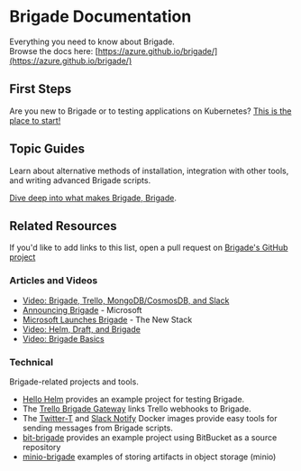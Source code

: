 # Brigade Documentation

Everything you need to know about Brigade.  
Browse the docs here: [https://azure.github.io/brigade/](https://azure.github.io/brigade/)

## First Steps

Are you new to Brigade or to testing applications on Kubernetes? [This is the place to start!](intro/index.md)

## Topic Guides

Learn about alternative methods of installation, integration with other tools, and
writing advanced Brigade scripts.

[Dive deep into what makes Brigade, Brigade](topics/index.md).

## Related Resources

If you'd like to add links to this list, open a pull request on 
[Brigade's GitHub project](https://github.com/Azure/brigade)

### Articles and Videos

- [Video: Brigade, Trello, MongoDB/CosmosDB, and Slack](https://osseu2017.blob.core.windows.net/videos/trello-brigade-demo.mp4)
- [Announcing Brigade](https://open.microsoft.com/2017/10/23/announcing-brigade-event-driven-scripting-kubernetes/) - Microsoft
- [Microsoft Launches Brigade](https://thenewstack.io/microsoft-launches-brigade-event-driven-scripting-tool-kubernetes) - The New Stack
- [Video: Helm, Draft, and Brigade](https://osseu2017.blob.core.windows.net/videos/OSSEU-2017.mp4)
- [Video: Brigade Basics](https://asciinema.org/a/JBsjOpah4nTBvjqDT5dAWvefG)

### Technical

Brigade-related projects and tools.

- [Hello Helm](https://github.com/technosophos/hello-helm) provides an example
  project for testing Brigade.
- The [Trello Brigade Gateway](https://github.com/technosophos/brigade-trello) links
  Trello webhooks to Brigade.
- The [Twitter-T](https://hub.docker.com/r/technosophos/twitter-t/) and [Slack Notify](https://hub.docker.com/r/technosophos/slack-notify/)
  Docker images provide easy tools for sending messages from Brigade scripts.
- [bit-brigade](https://bitbucket.org/lukepatrick/bit-brigade) provides an example project using 
  BitBucket as a source repository
- [minio-brigade](https://github.com/lukepatrick/minio-brigade) examples of storing artifacts in object storage (minio)